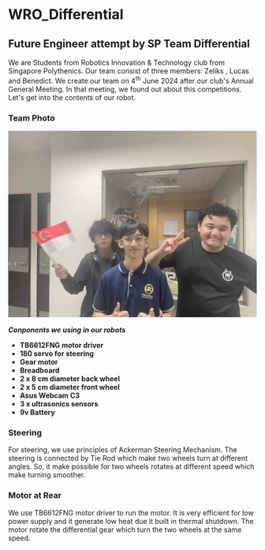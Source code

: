 # WRO_Differential

## Future Engineer attempt by SP Team Differential

We are Students from Robotics Innovation & Technology club from Singapore Polythenics. Our team consist of three members: Zeliks , Lucas and Benedict. We create our team on 4<sup>th</sup> June  2024 after our club's Annual General Meeting. In that meeting, we found out about this competitions. Let's get into the contents of our robot. 

### Team Photo
![Team Photo](TeamPic.jpg)

***Conponents we using in our robots***

*	**TB6612FNG motor driver** 
*	**180 servo for steering**
*	**Gear motor**
*	**Breadboard** 
*	**2 x 8 cm diameter back wheel** 
*	**2 x 5 cm diameter front wheel**
*	**Asus Webcam C3** 
*	**3 x ultrasonics sensors**
*	**9v Battery**

### Steering 

For steering, we use principles of Ackerman Steering Mechanism. The steering is connected by Tie Rod which make two wheels turn at different angles. So, it make possible for two wheels rotates at different speed which make turning smoother.  

### Motor at Rear

We use TB6612FNG motor driver to run the motor. It is very efficient for low power supply and it generate low heat due it built in thermal shutdown. The motor rotate the differential gear which turn the two wheels at the same speed. 
